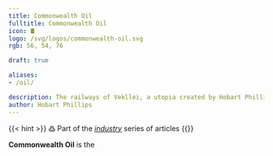 ```yaml
---
title: Commonwealth Oil
fulltitle: Commonwealth Oil
icon: 🛢️
logo: /svg/logos/commonwealth-oil.svg
rgb: 56, 54, 76

draft: true

aliases:
- /oil/

description: The railways of Vekllei, a utopia created by Hobart Phillips.
author: Hobart Phillips
---
```

{{< hint >}}
߷ Part of the *[industry](/industry/)* series of articles
{{</hint>}}

**Commonwealth Oil** is the
